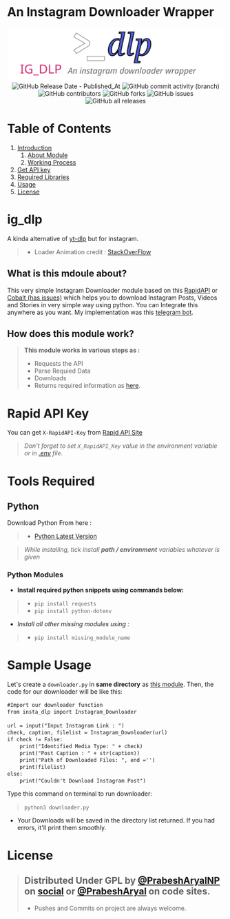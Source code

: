 ﻿# An Instagram Downloader Wrapper
<div align="center">
<a href="#1"><img src="https://raw.githubusercontent.com/prabesharyal/ig_dlp/main/.github/ig_dlp.svg"/></a>
<br>
<img alt="GitHub Release Date - Published_At" src="https://img.shields.io/github/release-date/prabesharyal/ig_dlp">
<img alt="GitHub commit activity (branch)" src="https://img.shields.io/github/commit-activity/t/prabesharyal/ig_dlp">
<img alt="GitHub contributors" src="https://img.shields.io/github/contributors/prabesharyal/ig_dlp">
<img alt="GitHub forks" src="https://img.shields.io/github/forks/prabesharyal/ig_dlp">
<img alt="GitHub issues" src="https://img.shields.io/github/issues/prabesharyal/ig_dlp">
<img alt="GitHub all releases" src="https://img.shields.io/github/downloads/prabesharyal/ig_dlp/total">
</div>

# Table of Contents
 1. [Introduction](#1)
    1. [About Module](#1.1)
	2. [Working Process](#1.2)
 2. [Get API key](#2)
 3. [Required Libraries](#3)
 4. [Usage](#4)
 5. [License](#lic)

# ig_dlp <a name="1"></a>
A kinda alternative of [yt-dlp](https://github.com/yt-dlp/yt-dlp) but for instagram. 
>- Loader Animation credit : [StackOverFlow](https://stackoverflow.com/a/66558182/16370509)


## What is this mdoule about?<a name="1.1"></a>
This very simple Instagram Downloader module based on this [RapidAPI](https://rapidapi.com/maatootz/api/instagram-downloader-download-instagram-videos-stories) or [Cobalt (has issues)](https://github.com/wukko/cobalt?tab=readme-ov-file) which helps you to download Instagram Posts, Videos and Stories in very simple way using python. You can Integrate this anywhere as you want. My implementation was this [telegram bot](https://github.com/prabesharyal/dalbhatpower_tg_bot). 

## How does this module work?<a name="1.2"></a>
> **This module works in various steps as :**
> - Requests the API
> - Parse Requied Data
> - Downloads
> - Returns required information as [here](#4).


# Rapid API Key<a name="2"></a>

You can get `X-RapidAPI-Key` from [Rapid API Site](https://rapidapi.com/maatootz/api/instagram-downloader-download-instagram-videos-stories)


> *Don't forget to set `X_RapidAPI_Key` value in the environment variable or in [.env](./.env) file.*


# Tools Required <a name="3"></a>

## Python <a name="3.1"></a>
Download Python From here :
> - [Python Latest Version](https://www.python.org/downloads/)

> *While installing, tick install **path / environment** variables whatever is given*

### Python Modules <a name="3.1.1"></a>
- **Install required python snippets using commands below:**
> - `pip install requests`
> - `pip install python-dotenv`

- _Install all other missing modules using :_
> - `pip install missing_module_name`

# Sample Usage <a name="4"></a>

Let's create a `downloader.py` in **same directory** as [this module](./insta_dlp.py). Then, the code for our downloader will be like this:
```
#Import our downloader function
from insta_dlp import Instagram_Downloader

url = input("Input Instagram Link : ")
check, caption, filelist = Instagram_Downloader(url)
if check != False:
    print("Identified Media Type: " + check)
    print("Post Caption : " + str(caption))
    print("Path of Downloaded Files: ", end ='')
    print(filelist)
else:
    print("Couldn't Download Instagram Post")

```

Type this command on terminal to run downloader:
>  `python3 downloader.py`

- Your Downloads will be saved in the directory list returned. If you had errors, it'll print them smoothly.


# License <a name="lic"></a>
> Distributed Under GPL by [@PrabeshAryalNP](https://facebook.com/prabesharyalnp) on [social](https://twitter.com/prabesharyalnp) or [@PrabeshAryal](https://github.com/prabesharyal) on code sites.
>-
>- Pushes and Commits on project are always welcome.

		
		
